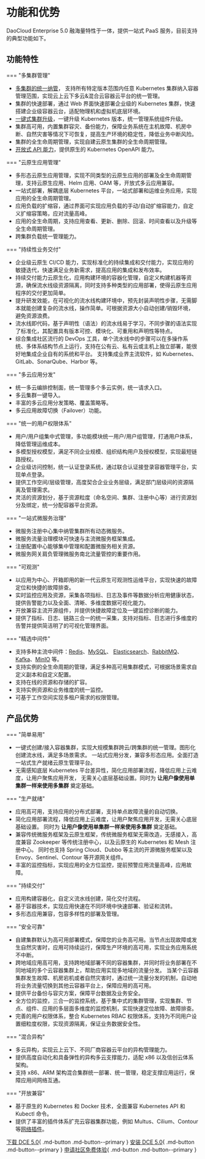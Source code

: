 # 功能和优势

DaoCloud Enterprise 5.0 融海量特性于一体，提供一站式 PaaS 服务，目前支持的典型功能如下。

## 功能特性

=== "多集群管理"

- [多集群的统一纳管](../kpanda/user-guide/clusters/integrate-cluster.md)，
  支持所有特定版本范围内任意 Kubernetes 集群纳入容器管理范围，实现云上云下多云&混合云容器云平台的统一管理。
- 集群的快速部署，通过 Web 界面快速部署企业级的 Kubernetes 集群，快速搭建企业级容器云台，适配物理机和虚拟机底层环境。
- [一键式集群升级](../kpanda/user-guide/clusters/upgrade-cluster.md)，一键升级 Kubernetes 版本，统一管理系统组件升级。
- 集群高可用，内置集群容灾、备份能力，保障业务系统在主机故障、机房中断、自然灾害等情况下可恢复，提高生产环境的稳定性，降低业务中断风险。
- 集群的全生命周期管理，实现自建云原生集群的全生命周期管理。
- [开放式 API 能力](https://docs.daocloud.io/openapi/)，提供原生的 Kubernetes OpenAPI 能力。

=== "云原生应用管理"

- 多形态云原生应用管理，实现不同类型的云原生应用的部署及全生命周期管理，支持云原生应用、Helm 应用、OAM 等，开放式多云应用兼容。
- 一站式部署，解耦底层 Kubernetes 平台，一站式部署和运维业务应用，实现应用的全生命周期管理。
- 应用负载的扩缩容，通过界面可实现应用负载的手动/自动扩缩容能力，自定义扩缩容策略，应对流量高峰。
- 应用的全生命周期，支持应用查看、更新、删除、回滚、时间查看以及升级等全生命周期管理。
- 跨集群负载统一管理能力。

=== "持续性业务交付"

- 企业级云原生 CI/CD 能力，实现标准化的持续集成和交付能力，实现应用的敏捷迭代，快速满足业务新需求，提高应用的集成和发布效率。
- 持续交付能力云原生化，应用构建环境的容器化管理，自定义构建机器等资源，确保流水线级资源隔离，同时支持多种类型的应用部署，使得云原生应用程序的交付更加简单。
- 提升研发效能，在可视化的流水线构建环境中，预先封装声明性步骤，无需脚本就能创建复杂的流水线，操作简单。可根据资源大小自动创建/销毁环境，避免资源浪费。
- 流水线即代码，基于声明性（语法）的流水线易于学习，不同步骤的语法实现了标准化，其配置具有版本可控、模块化、可重用和声明性等特点。
- 综合集成社区流行的 DevOps 工具，单个流水线中的步骤可以在多操作系统、多体系结构节点上运行，支持在公有云、私有云或主机上独立部署，能很好地集成企业自有的系统和平台。
  支持集成业界主流软件，如 Kubernetes、GitLab、SonarQube、Harbor 等。

=== "多云应用分发"

- 统一多云编排控制面，统一管理多个多云实例，统一请求入口。
- 多云集群一键导入。
- 丰富的多云应用分发策略、覆盖策略等。
- 多云应用故障切换（Failover）功能。

=== "统一的用户权限体系"

- 用户/用户组集中式管理，多功能模块统一用户/用户组管理，打通用户体系，降低管理运维成本。
- 多模型授权模型，满足不同企业规模、组织结构用户及授权模型，实现最短链路授权。
- 企业级访问控制，统一认证登录系统，通过联合认证接登录容器管理平台，实现单点登录。
- 提供工作空间/层级管理，高度契合企业业务层级，满足部门层级间的资源隔离及管理需求。
- 灵活的资源划分，基于资源粒度（命名空间、集群、注册中心等）进行资源划分及绑定，统一分配容器平台资源。

=== "一站式微服务治理"

- 微服务注册中心集中纳管集群所有动态微服务。
- 微服务流量治理模块可快速与主流微服务框架集成。
- 注册配置中心能够集中管理和配置微服务相关资源。
- 微服务网关肩负管理微服务南北流量管控的重要作用。

=== "可观测"

- 以应用为中心、开箱即用的新一代云原生可观测性运维平台，实现快速的故障定位和快捷的故障排查。
- 实时监控应用及资源，采集各项指标、日志及事件等数据分析应用健康状态，提供告警能力以及全面、清晰、多维度数据可视化能力。
- 开放兼容主流开源组件，并提供快捷故障定位及一键监控诊断的能力。
- 提供了指标、日志、链路三合一的统一采集，支持对指标、日志进行多维度的告警并提供简洁明了的可视化管理界面。

=== "精选中间件"

- 支持多种主流中间件：[Redis](../middleware/redis/intro/index.md)、[MySQL](../middleware/mysql/intro/index.md)、
  [Elasticsearch](../middleware/elasticsearch/intro/index.md)、[RabbitMQ](../middleware/rabbitmq/intro/index.md)、
  [Kafka](../middleware/kafka/intro/index.md)、[MinIO](../middleware/minio/intro/index.md) 等。
- 支持实例的全生命周期的管理，满足多种高可用集群模式，可根据场景需求自定义副本和自定义配置。
- 支持在线的资源和存储的扩容。
- 支持实例资源和业务维度的统一监控。
- 可基于工作空间实现多租户需求的权限管理。

## 产品优势

=== "简单易用"

- 一键式创建/接入容器集群，实现大规模集群跨云/跨集群的统一管理。图形化创建流水线，满足多场景需求。
  一站式应用分发，兼容多形态应用。全面打造一站式生产就绪云原生管理平台。
- 无需感知底层 Kubernetes 平台差异性，简化应用部署流程，降低应用上云难度，让用户聚焦应用开发，
  无需关心底层基础设置。同时为 **让用户像使用单集群一样来使用多集群** 奠定基础。

=== "生产就绪"

- 应用高可用，支持应用的分布式部署，支持单点故障流量的自动切换。
- 简化应用部署流程，降低应用上云难度，让用户聚焦应用开发，无需关心底层基础设置。
  同时为 **让用户像使用单集群一样来使用多集群** 奠定基础。
- 兼容传统微服务框架及云原生框架，传统微服务框架无需改造，无感接入，高度兼容 Zookeeper 等传统注册中心，以及云原生的 Kubernetes 和 Mesh 注册中心。
  同时也支持 Spring Cloud、Dubbo 等主流的开源微服务框架以及 Envoy、Sentinel、Contour 等开源网关组件。
- 丰富的监控指标，实现应用的全方位监控，提前预警应用流量高峰，应用故障。

=== "持续交付"

- 应用构建容器化，自定义流水线创建，简化交付流程。
- 基于容器技术，实现应用快速在不同环境中快速部署、验证和流转。
- 多形态应用兼容，包容多样性的部署及管理。

=== "安全可靠"

- 自建集群默认为高可用部署模式，保障您的业务高可用。当节点出现故障或发生自然灾害时，应用可持续运行，保障生产环境的高可用，实现业务应用系统不中断。
- 跨地域应用高可用，支持跨地域部署不同的容器集群，并同时将业务部署在不同地域的多个云容器集群上，帮助应用实现多地域的流量分发。
  当某个云容器集群发生故障、机房宕机或者自然灾害时，通过统一流量分发的机制，自动地将业务流量切换到其他云容器平台上，保障应用的高可用。
- 提供平台备份与容灾方案，保障平台数据及业务安全。
- 全方位的监控，三合一的监控系统，基于集中式的集群管理，实现集群、节点、组件、应用的多层面多维度的监控机制，实现快速定位故障、故障排查。
- 完善的用户权限体系，整合 Kubernetes RBAC 权限体系，支持为不同用户设置细粒度权限，实现资源隔离，保证业务数据安全性。

=== "混合异构"

- 多云异构，实现云上云下、不同厂商容器云平台的异构管理能力。
- 提供高度自动化和具备弹性的异构多云支撑能力，适配 x86 以及信创云体系架构。
- 支持 x86、ARM 架构混合集群统一部署、统一管理，稳定支撑应用运行，保障应用间网络互通。

=== "开放兼容"

- 基于原生的 Kubernetes 和 Docker 技术，全面兼容 Kubernetes API 和 Kubectl 命令。
- 提供了丰富的插件体系扩充云容器集群功能，例如 Multus、Cilium、Contour 等[网络插件](../network/intro/index.md)。

[下载 DCE 5.0](../download/index.md){ .md-button .md-button--primary }
[安装 DCE 5.0](../install/index.md){ .md-button .md-button--primary }
[申请社区免费体验](./license0.md){ .md-button .md-button--primary }
